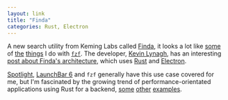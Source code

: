 ```yaml
---
layout: link
title: "Finda"
categories: Rust, Electron
---
```


A new search utility from Keming Labs called [Finda](https://keminglabs.com/finda/), it looks a lot like [some](http://blog.robenkleene.com/2016/03/17/live-search/) of [the](http://blog.robenkleene.com/2018/03/08/fd-for-find-files/) [things](http://blog.robenkleene.com/2018/03/04/safari-history/) I do with [`fzf`](https://github.com/junegunn/fzf). The developer, [Kevin Lynagh](https://twitter.com/lynaghk), has an interesting  [post about Finda's architecture](https://keminglabs.com/blog/building-a-fast-electron-app-with-rust/), which uses [Rust](https://en.wikipedia.org/wiki/Rust_(programming_language)) and [Electron](https://electronjs.org/).

[Spotlight](https://support.apple.com/en-us/HT204014), [LaunchBar 6](https://obdev.at/products/launchbar/index.html) and `fzf` generally have this use case covered for me, but I'm fascinated by the growing trend of performance-orientated applications using Rust for a backend, [some](https://github.com/jwilm/alacritty) [other](http://blog.robenkleene.com/2018/03/05/xray/) [examples](https://github.com/google/xi-editor).
